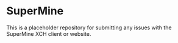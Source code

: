 # SuperMine
This is a placeholder repository for submitting any issues with the SuperMine XCH client or website.
